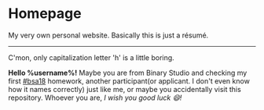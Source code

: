 # Homepage
My very own personal website. Basically this is just a résumé.

***
C'mon, only capitalization letter 'h' is a little boring. 

**Hello %username%!** Maybe you are from Binary Studio and checking my first [#bsa18](https://github.com/topics/bsa18) homework, another participant(or applicant. I don't even know how it names correctly) just like me, or maybe you accidentally visit this repository. Whoever you are, *I wish you good luck :smile:!*
